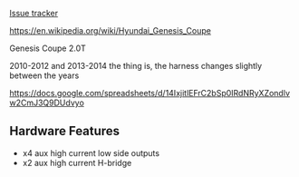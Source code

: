 [Issue tracker](https://github.com/rusefi/hellen154hyundai-issues)

https://en.wikipedia.org/wiki/Hyundai_Genesis_Coupe

Genesis Coupe 2.0T

2010-2012
and 2013-2014
the thing is, the harness changes slightly between the years


https://docs.google.com/spreadsheets/d/14IxjitlEFrC2bSp0IRdNRyXZondlvw2CmJ3Q9DUdvyo


## Hardware Features 
* x4 aux high current low side outputs
* x2 aux high current H-bridge
